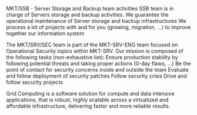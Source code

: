 MKT/SSB - Server Storage and Backup team activities
SSB team is in charge of Servers storage and backup activities.
We guarantee the operational maintenance of Server storage and backup infrastructures
We process a lot of projects with and for you (growing, migration, ...) to improve together our information system



The MKT/SRV/SEC team is part of the MKT-SRV-ENG team focused on Operational Security topics within MKT-SRV.
Our mission is composed of the following tasks (non-exhaustive list):
Ensure production stability by following potential threats and taking proper actions (0-day flaws, ...)
Be the point of contact for security concerns inside and outside the team
Evaluate and follow deployment of security patches
Follow security crisis
Drive and follow security projects

Grid Computing is a software solution for compute and data intensive applications, that is robust, highly scalable across a virtualized and affordable infrastructure, delivering faster and more reliable results. 



